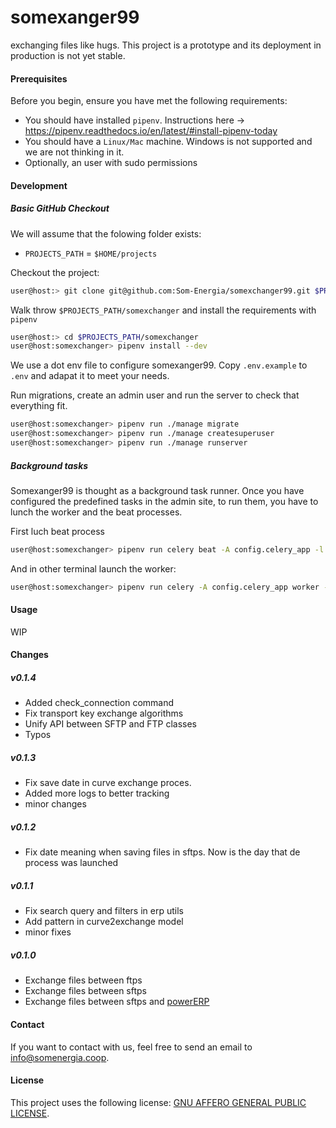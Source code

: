 # somexanger99
exchanging files like hugs. This project is a prototype and its deployment in production is not yet stable. 

#### Prerequisites

Before you begin, ensure you have met the following requirements:
* You should have installed `pipenv`. Instructions here -> https://pipenv.readthedocs.io/en/latest/#install-pipenv-today
* You should have a `Linux/Mac` machine. Windows is not supported and we are not thinking in it.
* Optionally, an user with sudo permissions

#### Development
##### Basic GitHub Checkout
We will assume that the folowing folder exists:

  * `PROJECTS_PATH` = `$HOME/projects`

Checkout the project:
```bash
user@host:> git clone git@github.com:Som-Energia/somexchanger99.git $PROJECTS_PATH/somexchanger99
```

Walk throw `$PROJECTS_PATH/somexchanger` and install the requirements with `pipenv`
```bash
user@host:> cd $PROJECTS_PATH/somexchanger
user@host:somexchanger> pipenv install --dev
```

We use a dot env file to configure somexanger99. Copy `.env.example` to `.env` and adapat it to meet your needs.

Run migrations, create an admin user and run the server to check that everything fit.
```bash
user@host:somexchanger> pipenv run ./manage migrate
user@host:somexchanger> pipenv run ./manage createsuperuser
user@host:somexchanger> pipenv run ./manage runserver
```

##### Background tasks
Somexanger99 is thought as a background task runner. Once you have configured the predefined tasks in the admin site, to run them, you have to lunch the worker and the beat processes.

First luch beat process
```bash
user@host:somexchanger> pipenv run celery beat -A config.celery_app -l info --scheduler  django_celery_beat.schedulers:DatabaseScheduler
```

And in other terminal launch the worker:
```bash
user@host:somexchanger> pipenv run celery -A config.celery_app worker --pool gevent -l info -E
```

#### Usage
WIP

#### Changes
##### v0.1.4
* Added check_connection command
* Fix transport key exchange algorithms
* Unify API between SFTP and FTP classes
* Typos

##### v0.1.3
* Fix save date in curve exchange proces.
* Added more logs to better tracking
* minor changes

##### v0.1.2
* Fix date meaning when saving files in sftps. Now is the day that de process was launched

##### v0.1.1
* Fix search query and filters in erp utils
* Add pattern in curve2exchange model
* minor fixes

##### v0.1.0
* Exchange files between ftps
* Exchange files between sftps
* Exchange files between sftps and [powerERP](https://github.com/gisce/erp)


#### Contact
If you want to contact with us, feel free to send an email to <info@somenergia.coop>.

#### License
This project uses the following license: [GNU AFFERO GENERAL PUBLIC LICENSE](LICENSE).

